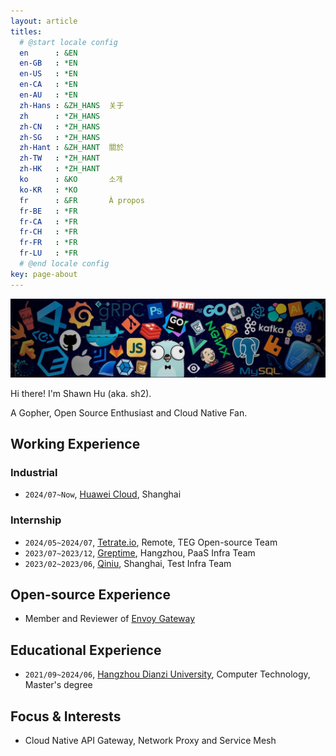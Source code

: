 ```yaml
---
layout: article
titles:
  # @start locale config
  en      : &EN
  en-GB   : *EN
  en-US   : *EN
  en-CA   : *EN
  en-AU   : *EN
  zh-Hans : &ZH_HANS  关于
  zh      : *ZH_HANS
  zh-CN   : *ZH_HANS
  zh-SG   : *ZH_HANS
  zh-Hant : &ZH_HANT  關於
  zh-TW   : *ZH_HANT
  zh-HK   : *ZH_HANT
  ko      : &KO       소개
  ko-KR   : *KO
  fr      : &FR       À propos
  fr-BE   : *FR
  fr-CA   : *FR
  fr-CH   : *FR
  fr-FR   : *FR
  fr-LU   : *FR
  # @end locale config
key: page-about
---
```


![cover](https://raw.githubusercontent.com/shawnh2/shawnh2.github.io/master/assets/about-cover.jpeg)

Hi there! I'm Shawn Hu (aka. sh2).

A Gopher, Open Source Enthusiast and Cloud Native Fan.

## Working Experience

### Industrial

- `2024/07~Now`, [Huawei Cloud](https://www.huaweicloud.com/), Shanghai

### Internship

- `2024/05~2024/07`, [Tetrate.io](https://tetrate.io/), Remote, TEG Open-source Team
- `2023/07~2023/12`, [Greptime](https://www.greptime.com/), Hangzhou, PaaS Infra Team
- `2023/02~2023/06`, [Qiniu](https://www.qiniu.com/), Shanghai, Test Infra Team

## Open-source Experience

- Member and Reviewer of [Envoy Gateway](https://github.com/envoyproxy/gateway)

## Educational Experience

- `2021/09~2024/06`, [Hangzhou Dianzi University](https://www.hdu.edu.cn/main.htm), Computer Technology, Master's degree

## Focus & Interests

- Cloud Native API Gateway, Network Proxy and Service Mesh
